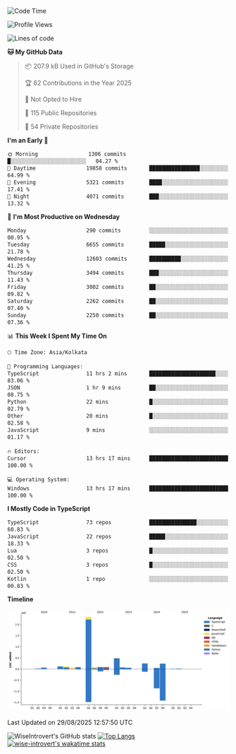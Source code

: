 <!--START_SECTION:waka-->
![Code Time](http://img.shields.io/badge/Code%20Time-2%2C469%20hrs%208%20mins-blue)

![Profile Views](http://img.shields.io/badge/Profile%20Views-0-blue)

![Lines of code](https://img.shields.io/badge/From%20Hello%20World%20I%27ve%20Written-4.1%20million%20lines%20of%20code-blue)

**🐱 My GitHub Data** 

> 📦 207.9 kB Used in GitHub's Storage 
 > 
> 🏆 62 Contributions in the Year 2025
 > 
> 🚫 Not Opted to Hire
 > 
> 📜 115 Public Repositories 
 > 
> 🔑 54 Private Repositories 
 > 
**I'm an Early 🐤** 

```text
🌞 Morning                1306 commits        █░░░░░░░░░░░░░░░░░░░░░░░░   04.27 % 
🌆 Daytime                19858 commits       ████████████████░░░░░░░░░   64.99 % 
🌃 Evening                5321 commits        ████░░░░░░░░░░░░░░░░░░░░░   17.41 % 
🌙 Night                  4071 commits        ███░░░░░░░░░░░░░░░░░░░░░░   13.32 % 
```
📅 **I'm Most Productive on Wednesday** 

```text
Monday                   290 commits         ░░░░░░░░░░░░░░░░░░░░░░░░░   00.95 % 
Tuesday                  6655 commits        █████░░░░░░░░░░░░░░░░░░░░   21.78 % 
Wednesday                12603 commits       ██████████░░░░░░░░░░░░░░░   41.25 % 
Thursday                 3494 commits        ███░░░░░░░░░░░░░░░░░░░░░░   11.43 % 
Friday                   3002 commits        ██░░░░░░░░░░░░░░░░░░░░░░░   09.82 % 
Saturday                 2262 commits        ██░░░░░░░░░░░░░░░░░░░░░░░   07.40 % 
Sunday                   2250 commits        ██░░░░░░░░░░░░░░░░░░░░░░░   07.36 % 
```


📊 **This Week I Spent My Time On** 

```text
🕑︎ Time Zone: Asia/Kolkata

💬 Programming Languages: 
TypeScript               11 hrs 2 mins       █████████████████████░░░░   83.06 % 
JSON                     1 hr 9 mins         ██░░░░░░░░░░░░░░░░░░░░░░░   08.75 % 
Python                   22 mins             █░░░░░░░░░░░░░░░░░░░░░░░░   02.79 % 
Other                    20 mins             █░░░░░░░░░░░░░░░░░░░░░░░░   02.58 % 
JavaScript               9 mins              ░░░░░░░░░░░░░░░░░░░░░░░░░   01.17 % 

🔥 Editors: 
Cursor                   13 hrs 17 mins      █████████████████████████   100.00 % 

💻 Operating System: 
Windows                  13 hrs 17 mins      █████████████████████████   100.00 % 
```

**I Mostly Code in TypeScript** 

```text
TypeScript               73 repos            ███████████████░░░░░░░░░░   60.83 % 
JavaScript               22 repos            █████░░░░░░░░░░░░░░░░░░░░   18.33 % 
Lua                      3 repos             █░░░░░░░░░░░░░░░░░░░░░░░░   02.50 % 
CSS                      3 repos             █░░░░░░░░░░░░░░░░░░░░░░░░   02.50 % 
Kotlin                   1 repo              ░░░░░░░░░░░░░░░░░░░░░░░░░   00.83 % 
```



**Timeline**

![Lines of Code chart](https://raw.githubusercontent.com/wise-introvert/wise-introvert/master/assets/bar_graph.png)


 Last Updated on 29/08/2025 12:57:50 UTC
<!--END_SECTION:waka-->

![WiseIntrovert's GitHub stats](https://github-readme-stats.vercel.app/api?username=wise-introvert&count_private=true&show_icons=true)
[![Top Langs](https://github-readme-stats.vercel.app/api/top-langs/?username=wise-introvert&langs_count=10)](https://github.com/anuraghazra/github-readme-stats)
[![wise-introvert's wakatime stats](https://github-readme-stats.vercel.app/api/wakatime?username=wiseintrovert)](https://github.com/anuraghazra/github-readme-stats)
